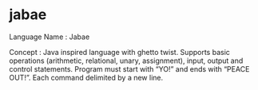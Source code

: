 # jabae

Language Name : Jabae

Concept : 
  Java inspired language with ghetto twist. Supports basic operations (arithmetic, relational, unary, assignment), input, output and control statements.
  Program must start with “YO!” and ends with “PEACE OUT!”. Each command delimited by a new line.
  
  
